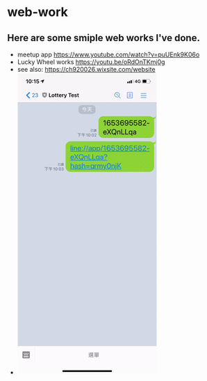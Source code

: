 # web-work

## Here are some smiple web works I've done.
- meetup app
https://www.youtube.com/watch?v=puUEnk9K06o
- Lucky Wheel works
https://youtu.be/oRdOnTKmj0g
- see also: 
https://ch920026.wixsite.com/website
- ![image](./luckywheel.gif)
